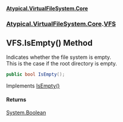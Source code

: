 #### [Atypical.VirtualFileSystem.Core](VirtualFileSystem.md 'VirtualFileSystem')
### [Atypical.VirtualFileSystem.Core](VirtualFileSystem.md#Atypical.VirtualFileSystem.Core 'Atypical.VirtualFileSystem.Core').[VFS](VFS.md 'Atypical.VirtualFileSystem.Core.VFS')

## VFS.IsEmpty() Method

Indicates whether the file system is empty.  
This is the case if the root directory is empty.

```csharp
public bool IsEmpty();
```

Implements [IsEmpty()](IVirtualFileSystem.IsEmpty().md 'Atypical.VirtualFileSystem.Core.Contracts.IVirtualFileSystem.IsEmpty()')

#### Returns
[System.Boolean](https://docs.microsoft.com/en-us/dotnet/api/System.Boolean 'System.Boolean')